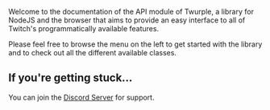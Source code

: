 Welcome to the documentation of the API module of Twurple, a library for NodeJS and the browser that aims to provide an easy interface
to all of Twitch's programmatically available features.

Please feel free to browse the menu on the left to get started with the library and to check out all the different available classes.

## If you're getting stuck...

You can join the [Discord Server](https://discord.gg/b9ZqMfz) for support.
